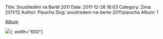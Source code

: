 Title: Soustředění na Bertě 2011
Date: 2011-12-26 18:03
Category: Zima 2011/12
Author: Pipucha
Slug: soustredeni-na-berte-2011/pipucha
Album: 1

[Album](https://get.google.com/albumarchive/115326169151527823040/album/AF1QipMcHuHnhKiqClIWeN1CYKUOThfP8wsp6fqhzM5c)

![]({static}/static/zima-2011-12/alba/img-1053-small.jpg){: width="600"}
